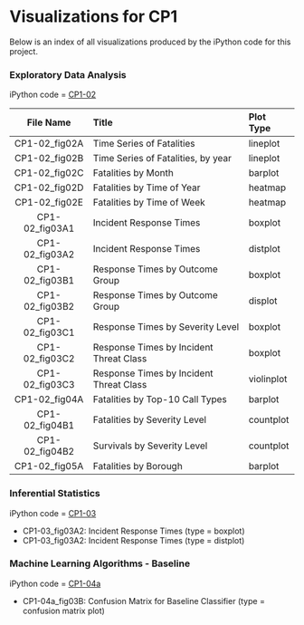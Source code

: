 # Visualizations for CP1

Below is an index of all visualizations produced by the iPython code for this project.

### Exploratory Data Analysis 
iPython code = [CP1-02](../code/CP1-02_EDA.ipynb)

| File Name | Title | Plot Type |
| :---: | :--- | :--- |
| CP1-02_fig02A | Time Series of Fatalities | lineplot |
| CP1-02_fig02B | Time Series of Fatalities, by year | lineplot |
| CP1-02_fig02C | Fatalities by Month | barplot |
| CP1-02_fig02D |  Fatalities by Time of Year | heatmap |
| CP1-02_fig02E |  Fatalities by Time of Week | heatmap |
| CP1-02_fig03A1 | Incident Response Times | boxplot |
| CP1-02_fig03A2 | Incident Response Times | distplot |
| CP1-02_fig03B1 | Response Times by Outcome Group | boxplot |
| CP1-02_fig03B2 | Response Times by Outcome Group | displot |
| CP1-02_fig03C1 | Response Times by Severity Level | boxplot |
| CP1-02_fig03C2 | Response Times by Incident Threat Class | boxplot |
| CP1-02_fig03C3 | Response Times by Incident Threat Class | violinplot |
| CP1-02_fig04A | Fatalities by Top-10 Call Types | barplot |
| CP1-02_fig04B1 | Fatalities by Severity Level | countplot |
| CP1-02_fig04B2 | Survivals by Severity Level | countplot |
| CP1-02_fig05A | Fatalities by Borough | barplot |

### Inferential Statistics
iPython code = [CP1-03](../code/CP1-03_Stats.ipynb)

- CP1-03_fig03A2: Incident Response Times (type = boxplot)
- CP1-03_fig03A2: Incident Response Times (type = distplot)

### Machine Learning Algorithms - Baseline
iPython code = [CP1-04a](../code/CP1-04a_MLA.ipynb)

- CP1-04a_fig03B: Confusion Matrix for Baseline Classifier (type = confusion matrix plot)
